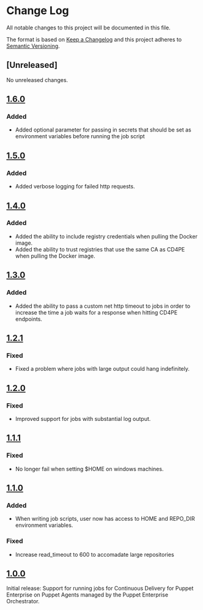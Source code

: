 # Change Log

All notable changes to this project will be documented in this file.

The format is based on [Keep a Changelog](http://keepachangelog.com/)
and this project adheres to [Semantic Versioning](http://semver.org/).

## [Unreleased]

No unreleased changes.

## [1.6.0](https://github.com/puppetlabs/puppetlabs-cd4pe_jobs/tree/1.6.0)

### Added

- Added optional parameter for passing in secrets that should be set as environment variables before running the job script

## [1.5.0](https://github.com/puppetlabs/puppetlabs-cd4pe_jobs/tree/1.5.0)

### Added

- Added verbose logging for failed http requests.

## [1.4.0](https://github.com/puppetlabs/puppetlabs-cd4pe_jobs/tree/1.4.0)

### Added

- Added the ability to include registry credentials when pulling the Docker image.
- Added the ability to trust registries that use the same CA as CD4PE when pulling the Docker image.

## [1.3.0](https://github.com/puppetlabs/puppetlabs-cd4pe_jobs/tree/1.3.0)

### Added

- Added the ability to pass a custom net http timeout to jobs in order to increase the time a job waits for a response when hitting CD4PE endpoints.

## [1.2.1](https://github.com/puppetlabs/puppetlabs-cd4pe_jobs/tree/1.2.1)

### Fixed

- Fixed a problem where jobs with large output could hang indefinitely.

## [1.2.0](https://github.com/puppetlabs/puppetlabs-cd4pe_jobs/tree/1.2.0)

### Fixed

- Improved support for jobs with substantial log output.

## [1.1.1](https://github.com/puppetlabs/puppetlabs-cd4pe_jobs/tree/1.1.1)

### Fixed

- No longer fail when setting \$HOME on windows machines.

## [1.1.0](https://github.com/puppetlabs/puppetlabs-cd4pe_jobs/tree/1.1.0)

### Added

- When writing job scripts, user now has access to HOME and REPO_DIR environment variables.

### Fixed

- Increase read_timeout to 600 to accomadate large repositories

## [1.0.0](https://github.com/puppetlabs/puppetlabs-cd4pe_jobs/tree/1.0.0)

Initial release: Support for running jobs for Continuous Delivery for Puppet Enterprise on Puppet Agents managed by the Puppet Enterprise Orchestrator.
